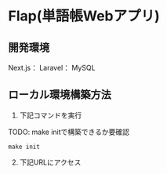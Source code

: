 # Flap(単語帳Webアプリ)



## 開発環境

Next.js：
Laravel：
MySQL


## ローカル環境構築方法

1. 下記コマンドを実行

TODO: make initで構築できるか要確認

    make init

2. 下記URLにアクセス
